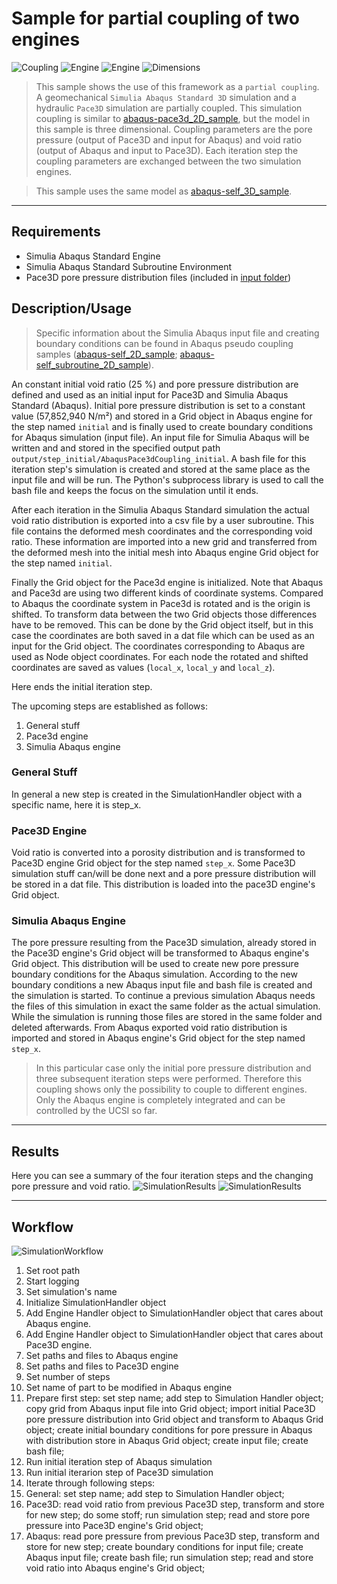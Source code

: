 # Sample for partial coupling of two engines

![Coupling](https://img.shields.io/static/v1?label=Coupling&message=Pseudo&color=blue&style=flat-square)
![Engine](https://img.shields.io/static/v1?label=Engine&message=Abaqus+incl.+user+subroutine&color=blue&style=flat-square)
![Engine](https://img.shields.io/static/v1?label=Engine&message=Pace3D&color=blue&style=flat-square)
![Dimensions](https://img.shields.io/static/v1?label=Dimension&message=3D&color=blue&style=flat-square)

> This sample shows the use of this framework as a `partial coupling`. 
> A geomechanical `Simulia Abaqus Standard 3D` simulation and a hydraulic `Pace3D` simulation are partially coupled.
> This simulation coupling is similar to [abaqus-pace3d_2D_sample](abaqus-pace3d_2d_sample), but the model in this sample is three dimensional.
> Coupling parameters are the pore pressure (output of Pace3D and input for Abaqus) and void ratio (output of Abaqus and input to Pace3D).
> Each iteration step the coupling parameters are exchanged between the two simulation engines.

> This sample uses the same model as [abaqus-self_3D_sample](abaqus-self_3d_sample).
---

## Requirements

 - Simulia Abaqus Standard Engine
 - Simulia Abaqus Standard Subroutine Environment
 - Pace3D pore pressure distribution files (included in [input folder](input))

## Description/Usage

> Specific information about the Simulia Abaqus input file and creating boundary conditions can be found in Abaqus pseudo coupling samples ([abaqus-self_2D_sample](abaqus-self_2d_sample); [abaqus-self_subroutine_2D_sample](abaqus-self_subroutine_2d_sample)).

An constant initial void ratio (25 %) and pore pressure distribution are defined and used as an initial input for Pace3D and Simulia Abaqus Standard (Abaqus).
Initial pore pressure distribution is set to a constant value (57,852,940 N/m²) and stored in a Grid object in Abaqus engine for the step named ``initial`` and is finally used to create boundary conditions for Abaqus simulation (input file).
An input file for Simulia Abaqus will be written and and stored in the specified output path ``output/step_initial/AbaqusPace3dCoupling_initial``.
A bash file for this iteration step's simulation is created and stored at the same place as the input file and will be run.
The Python's subprocess library is used to call the bash file and keeps the focus on the simulation until it ends.

After each iteration in the Simulia Abaqus Standard simulation the actual void ratio distribution is exported into a csv file by a user subroutine.
This file contains the deformed mesh coordinates and the corresponding void ratio.
These information are imported into a new grid and transferred from the deformed mesh into the initial mesh into Abaqus engine Grid object for the step named ``initial``.

Finally the Grid object for the Pace3d engine is initialized.
Note that Abaqus and Pace3d are using two different kinds of coordinate systems.
Compared to Abaqus the coordinate system in Pace3d is rotated and is the origin is shifted.
To transform data between the two Grid objects those differences have to be removed.
This can be done by the Grid object itself, but in this case the coordinates are both saved in a dat file which can be used as an input for the Grid object.
The coordinates corresponding to Abaqus are used as Node object coordinates.
For each node the rotated and shifted coordinates are saved as values (``local_x``, ``local_y`` and ``local_z``). 

Here ends the initial iteration step.

The upcoming steps are established as follows:
1. General stuff
2. Pace3d engine
3. Simulia Abaqus engine

### General Stuff

In general a new step is created in the SimulationHandler object with a specific name, here it is step_x.

### Pace3D Engine

Void ratio is converted into a porosity distribution and is transformed to Pace3D engine Grid object for the step named ``step_x``.
Some Pace3D simulation stuff can/will be done next and a pore pressure distribution will be stored in a dat file.
This distribution is loaded into the pace3D engine's Grid object.  

### Simulia Abaqus Engine

The pore pressure resulting from the Pace3D simulation, already stored in the Pace3D engine's Grid object will be transformed to Abaqus engine's Grid object.
This distribution will be used to create new pore pressure boundary conditions for the Abaqus simulation.
According to the new boundary conditions a new Abaqus input file and bash file is created and the simulation is started.
To continue a previous simulation Abaqus needs the files of this simulation in exact the same folder as the actual simulation.
While the simulation is running those files are stored in the same folder and deleted afterwards.
From Abaqus exported void ratio distribution is imported and stored in Abaqus engine's Grid object for the step named ``step_x``.

> In this particular case only the initial pore pressure distribution and three subsequent iteration steps were performed.
> Therefore this coupling shows only the possibility to couple to different engines.
> Only the Abaqus engine is completely integrated and can be controlled by the UCSI so far. 

---

## Results

Here you can see a summary of the four iteration steps and the changing pore pressure and void ratio.
![SimulationResults](results_pp.gif "Simulation results: pore pressure changes due to modified boundary conditions (input from Pace3D into Abaqus)")
![SimulationResults](results_vr.gif "Simulation results: void ratio changes due to changed pore pressure")

---

## Workflow

![SimulationWorkflow](workflow.png "Flowchart showing the simulations workflow")

 1. Set root path
 2. Start logging
 3. Set simulation's name
 4. Initialize SimulationHandler object
 5. Add Engine Handler object to SimulationHandler object that cares about Abaqus engine.
 6. Add Engine Handler object to SimulationHandler object that cares about Pace3D engine.
 7. Set paths and files to Abaqus engine
 8. Set paths and files to Pace3D engine
 9. Set number of steps
 10. Set name of part to be modified in Abaqus engine
 11. Prepare first step: set step name; add step to Simulation Handler object; copy grid from Abaqus input file into Grid object; import initial Pace3D pore pressure distribution into Grid object and transform to Abaqus Grid object; create initial boundary conditions for pore pressure in Abaqus with distribution store in Abaqus Grid object; create input file; create bash file;
 12. Run initial iteration step of Abaqus simulation
 13. Run initial iterarion step of Pace3D simulation
 14. Iterate through following steps: 
 15. General: set step name; add step to Simulation Handler object; 
 17. Pace3D: read void ratio from previous Pace3D step, transform and store for new step; do some stoff; run simulation step; read and store pore pressure into Pace3D engine's Grid object;
 16. Abaqus: read pore pressure from previous Pace3D step, transform and store for new step; create boundary conditions for input file; create Abaqus input file; create bash file; run simulation step; read and store void ratio into Abaqus engine's Grid object;
 